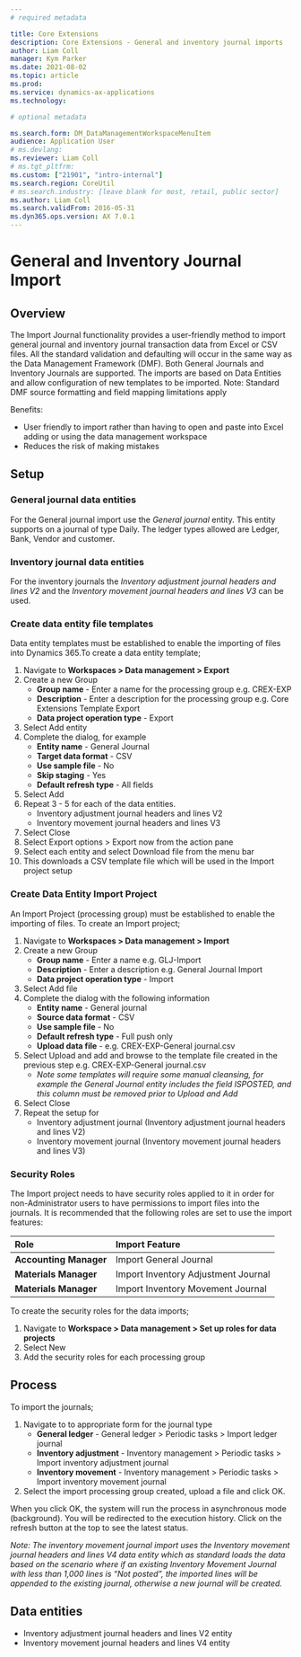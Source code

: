 ```yaml
---
# required metadata

title: Core Extensions
description: Core Extensions - General and inventory journal imports
author: Liam Coll
manager: Kym Parker
ms.date: 2021-08-02
ms.topic: article
ms.prod: 
ms.service: dynamics-ax-applications
ms.technology: 

# optional metadata

ms.search.form: DM_DataManagementWorkspaceMenuItem
audience: Application User
# ms.devlang: 
ms.reviewer: Liam Coll
# ms.tgt_pltfrm: 
ms.custom: ["21901", "intro-internal"]
ms.search.region: CoreUtil
# ms.search.industry: [leave blank for most, retail, public sector]
ms.author: Liam Coll
ms.search.validFrom: 2016-05-31
ms.dyn365.ops.version: AX 7.0.1
---
```


# General and Inventory Journal Import
## Overview
The Import Journal functionality provides a user-friendly method to import general journal and inventory journal transaction data from Excel or CSV files. All the standard validation and defaulting will occur in the same way as the Data Management Framework (DMF). Both General Journals and Inventory Journals are supported. The imports are based on Data Entities and allow configuration of new templates to be imported.  Note: Standard DMF source formatting and field mapping limitations apply

Benefits:
* User friendly to import rather than having to open and paste into Excel adding or using the data management workspace
* Reduces the risk of making mistakes

## Setup
### General journal data entities
For the General journal import use the *General journal* entity. This entity supports on a journal of type Daily. The ledger types allowed are Ledger, Bank, Vendor and customer.

### Inventory journal data entities
For the inventory journals the *Inventory adjustment journal headers and lines V2* and the *Inventory movement journal headers and lines V3* can be used.

### Create data entity file templates
Data entity templates must be established to enable the importing of files into Dynamics 365.To create a data entity template; 
1. Navigate to **Workspaces > Data management > Export**
2. Create a new Group
    * **Group name** - Enter a name for the processing group e.g. CREX-EXP
    * **Description**	- Enter a description for the processing group e.g. Core Extensions Template Export
    * **Data project operation type**	- Export
3.	Select Add entity
4.	Complete the dialog, for example
    * **Entity name**	- General Journal
    * **Target data format** - CSV
    * **Use sample file**	- No
    * **Skip staging** - Yes
    * **Default refresh type** - All fields
5.	Select Add
6.	Repeat 3 - 5 for each of the data entities.
    * Inventory adjustment journal headers and lines V2
    * Inventory movement journal headers and lines V3
7.	Select Close
8.	Select Export options > Export now from the action pane
9.	Select each entity and select Download file from the menu bar
10.	This downloads a CSV template file which will be used in the Import project setup
 
 
### Create Data Entity Import Project
An Import Project (processing group) must be established to enable the importing of files. To create an Import project; 
1. Navigate to **Workspaces > Data management > Import**
2. Create a new Group
    * **Group name** - Enter a name e.g. GLJ-Import
    * **Description**	- Enter a description e.g. General Journal Import
    * **Data project operation type**	- Import
3. Select Add file
4. Complete the dialog with the following information
    * **Entity name** -	General journal
    * **Source data format** - CSV
    * **Use sample file** -	No
    * **Default refresh type** - Full push only
    * **Upload data file** - e.g. CREX-EXP-General journal.csv
5. Select Upload and add and browse to the template file created in the previous step e.g. CREX-EXP-General journal.csv
    * *Note some templates will require some manual cleansing, for example the General Journal entity includes the field ISPOSTED, and this column must be removed prior to Upload and Add*
6. Select Close
7. Repeat the setup for
    * Inventory adjustment journal (Inventory adjustment journal headers and lines V2)
    * Inventory movement journal (Inventory movement journal headers and lines V3)
 
### Security Roles
The Import project needs to have security roles applied to it in order for non-Administrator users to have permissions to import files into the journals. It is recommended that the following roles are set to use the import features:

|  **Role**  | **Import Feature** | 
|:---|:---|     
|  **Accounting Manager**  | Import General Journal |   
|  **Materials Manager**  | Import Inventory Adjustment Journal |   
|  **Materials Manager**  | Import Inventory Movement Journal |   


To create the security roles for the data imports;
1. Navigate to **Workspace > Data management > Set up roles for data projects**
2. Select New
3. Add the security roles for each processing group

## Process
To import the journals; 
1. Navigate to to appropriate form for the journal type
    * **General ledger** - General ledger > Periodic tasks > Import ledger journal
    * **Inventory adjustment** - Inventory management > Periodic tasks > Import inventory adjustment journal
    * **Inventory movement** - Inventory management > Periodic tasks > Import inventory movement journal
2. Select the import processing group created, upload a file and click OK.

When you click OK, the system will run the process in asynchronous mode (background). You will be redirected to the execution history. Click on the refresh button at the top to see the latest status. 

*Note: The inventory movement journal import uses the Inventory movement journal headers and lines V4 data entity which as standard loads the data based on the scenario where if an existing Inventory Movement Journal with less than 1,000 lines is “Not posted”, the imported lines will be appended to the existing journal, otherwise a new journal will be created.*

## Data entities
- Inventory adjustment journal headers and lines V2 entity
- Inventory movement journal headers and lines V4 entity
